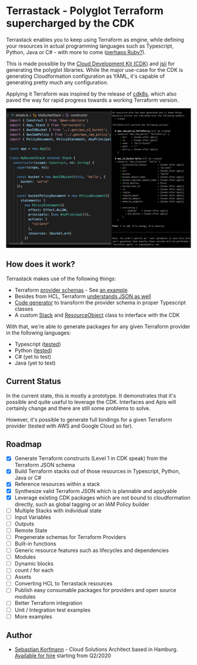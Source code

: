 # Terrastack - Polyglot Terraform supercharged by the CDK

Terrastack enables you to keep using Terraform as engine, while defining your resources in actual programming languages such as Typescript, Python, Java or C# - with more to come ([perhaps Ruby?](https://github.com/aws/jsii/issues/144)).

This is made possible by the [Cloud Development Kit (CDK)](https://github.com/aws/aws-cdk/) and [jsii](https://github.com/aws/jsii) for generating the polyglot libraries. While the major use-case for the CDK is generating Cloudformation configuration as YAML, it's capable of generating pretty much any configuration. 

Applying it Terraform was inspired by the release of [cdk8s](https://github.com/awslabs/cdk8s), which also paved the way for rapid progress towards a working Terraform version.

![terrastack](./images/terrastack.png)

## How does it work?

Terrastack makes use of the following things: 

- Terraform [provider schemas](https://www.terraform.io/docs/commands/providers/schema.html) - See [an example](./examples/provider-schema)
- Besides from HCL, Terraform [understands JSON as well](https://www.terraform.io/docs/configuration/syntax-json.html)
- [Code generator](./packages/terrastack-cli) to transform the provider schema in proper Typescript classes 
- A custom [Stack](./packages/@terrastack/core/lib/stack.ts) and [ResourceObject](./packages/@terrastack/core/lib/resource-object.ts) class to interface with the CDK 

With that, we're able to generate packages for any given Terraform provider in the following languages:

- Typescript ([tested](./examples/simple)) 
- Python ([tested](./examples/simple-python))
- C# (yet to test)
- Java (yet to test)

## Current Status

In the current state, this is mostly a prototype. It demonstrates that it's possible and quite useful to leverage the CDK. Interfaces and Apis will certainly change and there are still some problems to solve. 

However, it's possible to generate full bindings for a given Terraform provider (tested with AWS and Google Cloud so far).

## Roadmap

- [x] Generate Terraform constructs (Level 1 in CDK speak) from the Terraform JSON schema
- [x] Build Terraform stacks out of those resources in Typescript, Python, Java or C#
- [x] Reference resources within a stack
- [x] Synthesize valid Terraform JSON which is plannable and applyable
- [x] Leverage existing CDK packages which are not bound to cloudformation directly, such as global tagging or an IAM Policy builder 
- [ ] Multiple Stacks with individual state
- [ ] Input Variables
- [ ] Outputs
- [ ] Remote State
- [ ] Pregenerate schemas for Terraform Providers
- [ ] Built-in functions
- [ ] Generic resource features such as lifecycles and dependencies
- [ ] Modules
- [ ] Dynamic blocks 
- [ ] count / for each 
- [ ] Assets
- [ ] Converting HCL to Terrastack resources
- [ ] Publish easy consumable packages for providers and open source modules
- [ ] Better Terraform integration
- [ ] Unit / Integration test examples
- [ ] More examples

## Author

- [Sebastian Korfmann](https://skorfmann.com) - Cloud Solutions Architect based in Hamburg. [Available for hire](https://twitter.com/skorfmann/status/1226874389389545472) starting from Q2/2020